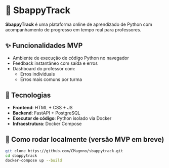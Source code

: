# 🚀 SbappyTrack

**SbappyTrack** é uma plataforma online de aprendizado de Python com acompanhamento de progresso em tempo real para professores.

## ✨ Funcionalidades MVP

- Ambiente de execução de código Python no navegador
- Feedback instantâneo com saída e erros
- Dashboard do professor com:
  - Erros individuais
  - Erros mais comuns por turma

## 🧰 Tecnologias

- **Frontend**: HTML + CSS + JS
- **Backend**: FastAPI + PostgreSQL
- **Executor de código**: Python isolado via Docker
- **Infraestrutura**: Docker Compose

## 🔧 Como rodar localmente (versão MVP em breve)

```bash
git clone https://github.com/CMagnno/sbappytrack.git
cd sbappytrack
docker-compose up --build
